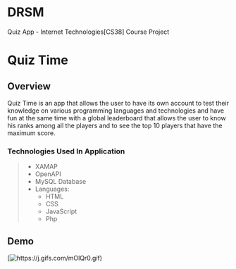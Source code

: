 # DRSM
Quiz App - Internet Technologies[CS38] Course Project

# Quiz Time

## Overview
Quiz Time is an app that allows the user to have its own account to test their knowledge on various programming languages and technologies and have fun at the same time with a global leaderboard that allows the user to know his ranks among all the players and to see the top 10 players that have the maximum score.

### Technologies Used In Application
>- XAMAP
>- OpenAPI
>- MySQL Database
>- Languages:
>   - HTML
>   - CSS
>   - JavaScript
>   - Php

## Demo

[![https://j.gifs.com/mOlQr0.gif)](https://gifs.com/gif/demo-mOlQr0)

